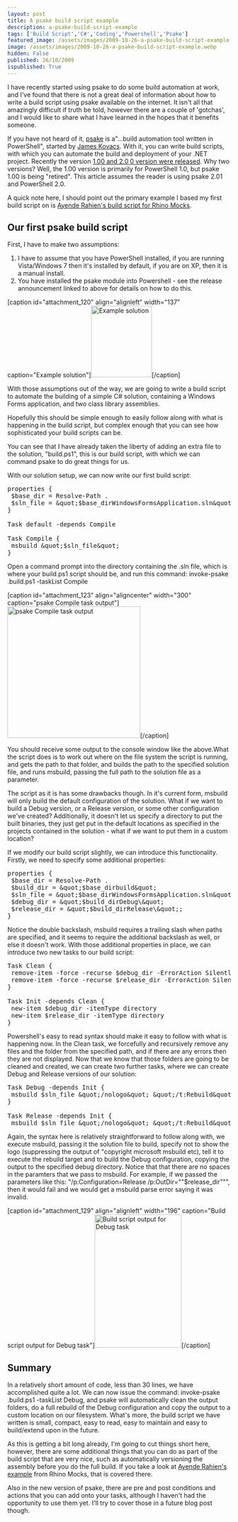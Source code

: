 ```yaml
---
layout: post
title: A psake build script example
description: a-psake-build-script-example
tags: ['Build Script','C#','Coding','Powershell','Psake']
featured_image: /assets/images/2009-10-26-a-psake-build-script-example.webp
image: /assets/images/2009-10-26-a-psake-build-script-example.webp
hidden: False
published: 26/10/2009
ispublished: True
---
```

I have recently started using psake to do some build automation at work, and I've found that there is not a great deal of information about how to write a build script using psake available on the internet. It isn't all that amazingly difficult if truth be told, however there are a couple of 'gotchas', and I would like to share what I have learned in the hopes that it benefits someone.

If you have not heard of it, <a title="psake project on Google Code" href="http://code.google.com/p/psake/" target="_blank">psake</a> is a"...build automation tool written in PowerShell", started by <a title="James Kovacs' blog" href="http://codebetter.com/blogs/james.kovacs/default.aspx" target="_blank">James Kovacs</a>. With it, you can write build scripts, with which you can automate the build and deployment of your .NET project. Recently the version <a title="psake 2.00 release annoucement" href="http://codebetter.com/blogs/james.kovacs/archive/2009/10/14/releasing-psake-v1-00-amp-psake-v2-00.aspx">1.00 and 2.0<strong> </strong>0 version were released</a>. Why two versions? Well, the 1.00 version is primarily for PowerShell 1.0, but psake 1.00 is being "retired". This article assumes the reader is using psake 2.01 and PowerShell 2.0.

A quick note here, I should point out the primary example I based my first build script on is <a title="Ayende Rahien Rhino Mocks build script" href="http://ayende.com/Blog/archive/2009/08/30/on-psake.aspx" target="_blank">Ayende Rahien's build script for Rhino Mocks</a>.
<h2>Our first psake build script</h2>
First, I have to make two assumptions:
<ol>
	<li>I have to assume that you have PowerShell installed, if you are running Vista/Windows 7 then it's installed by default, if you are on XP, then it is a manual install.</li>
	<li>You have installed the psake module into Powershell - see the release announcement linked to above for details on how to do this.</li>
</ol>
[caption id="attachment_120" align="alignleft" width="137" caption="Example solution"]<a href="http://temporalcohesion.co.uk/wp-content/uploads/2009/10/psake_example_solution.png"><img class="size-full wp-image-120    " title="psake_example_solution" src="http://temporalcohesion.co.uk/wp-content/uploads/2009/10/psake_example_solution.png" alt="Example solution" width="137" height="161" /></a>[/caption]

With those assumptions out of the way, we are going to write a build script to automate the building of a simple C# solution, containing a Windows Forms application, and two class library assemblies.

Hopefully this should be simple enough to easily follow along with what is happening in the build script, but complex enough that you can see how sophisticated your build scripts can be.

You can see that I have already taken the liberty of adding an extra file to the solution, "build.ps1", this is our build script, with which we can command psake to do great things for us.

With our solution setup, we can now write our first build script:

<pre class="lang:powershell decode:1 " >
properties {
 $base_dir = Resolve-Path .
 $sln_file = &amp;quot;$base_dirWindowsFormsApplication.sln&amp;quot;
}

Task default -depends Compile

Task Compile {
 msbuild &amp;quot;$sln_file&amp;quot;
}
</pre>

Open a command prompt into the directory containing the .sln file, which is where your build.ps1 script
should be, and run this command: invoke-psake .build.ps1 -taskList Compile

[caption id="attachment_123" align="aligncenter" width="300" caption="psake Compile task output"]<a href="http://temporalcohesion.co.uk/wp-content/uploads/2009/10/psake_Compile.png"><img class="size-medium wp-image-123" title="psake_Compile" src="http://temporalcohesion.co.uk/wp-content/uploads/2009/10/psake_Compile-300x296.png" alt="psake Compile task output" width="300" height="296" /></a>[/caption]

You should receive some output to the console window like the above.What the script does is to work out where on the file system the script is running, and gets the path to that folder, and builds the path to the specified solution file, and runs msbuild, passing the full path to the solution file as a parameter.

The script as it is has some drawbacks though. In it's current form, msbuild will only build the default configuration of the solution. What if we want to build a Debug version, or a Release version, or some other configuration we've created? Additionally, it doesn't let us specify a directory to put the built binaries, they just get put in the default locations as specified in the projects contained in the solution - what if we want to put them in a custom location?

If we modify our build script slightly, we can introduce this functionality. Firstly, we need to specify some additional properties:

<pre class="lang:powershell decode:1 " >
properties {
 $base_dir = Resolve-Path .
 $build_dir = &amp;quot;$base_dirbuild&amp;quot;
 $sln_file = &amp;quot;$base_dirWindowsFormsApplication.sln&amp;quot;
 $debug_dir = &amp;quot;$build_dirDebug\&amp;quot;
 $release_dir = &amp;quot;$build_dirRelease\&amp;quot;;
}
</pre>

Notice the double backslash, msbuild requires a trailing slash when paths are specified, and it seems to require the additional backslash as well, or else it doesn't work. With those additional properties in place, we can introduce two new tasks to our build script:

<pre class="lang:powershell decode:1 " >
Task Clean {
 remove-item -force -recurse $debug_dir -ErrorAction SilentlyContinue
 remove-item -force -recurse $release_dir -ErrorAction SilentlyContinue
}

Task Init -depends Clean {
 new-item $debug_dir -itemType directory
 new-item $release_dir -itemType directory
}
</pre>

Powershell's easy to read syntax should make it easy to follow with what is happening now. In the Clean task, we forcefully and recursively remove any files and the folder from the specified path, and if there are any errors then they are not displayed. Now that we know that those folders are going to be cleaned and created, we can create two further tasks, where we can create Debug and Release versions of our solution:

<pre class="lang:powershell decode:1 " >
Task Debug -depends Init {
 msbuild $sln_file &amp;quot;/nologo&amp;quot; &amp;quot;/t:Rebuild&amp;quot; &amp;quot;/p:Configuration=Debug&amp;quot; &amp;quot;/p:OutDir=&amp;quot;&amp;quot;$debug_dir&amp;quot;&amp;quot;&amp;quot;
}

Task Release -depends Init {
 msbuild $sln_file &amp;quot;/nologo&amp;quot; &amp;quot;/t:Rebuild&amp;quot; &amp;quot;/p:Configuration=Release&amp;quot; &amp;quot;/p:OutDir=&amp;quot;&amp;quot;$release_dir&amp;quot;&amp;quot;&amp;quot;
</pre>

Again, the syntax here is relatively straightforward to follow along with, we execute msbuild, passing it the solution file to build, specify not to show the logo (suppressing the output of "copyright microsoft msbuild etc), tell it to execute the rebuild target and to build the Debug configuration, copying the output to the specified debug directory. Notice that that there are no spaces in the paramters that we pass to msbuild. For example, if we passed the parameters like this: "/p:Configuration=Release /p:OutDir=""$release_dir""", then it would fail and we would get a msbuild parse error saying it was invalid.

[caption id="attachment_129" align="alignleft" width="196" caption="Build script output for Debug task"]<a href="http://temporalcohesion.co.uk/wp-content/uploads/2009/10/psake_example_debug.png"><img class="size-medium wp-image-129" title="psake_example_debug" src="http://temporalcohesion.co.uk/wp-content/uploads/2009/10/psake_example_debug-196x300.png" alt="Build script output for Debug task" width="196" height="300" /></a>[/caption]
<h2>Summary</h2>
In a relatively short amount of code, less than 30 lines, we have accomplished quite a lot. We can now issue the command: invoke-psake .build.ps1 -taskList Debug, and psake will automatically clean the output folders, do a full rebuild of the Debug configuration and copy the output to a custom location on our filesystem. What's more, the build script we have written is small, compact, easy to read, easy to maintain and easy to build/extend upon in the future.

As this is getting a bit long already, I'm going to cut things short here, however, there are some additional things that you can do as part of the build script that are very nice, such as automatically versioning the assembly before you do the full build. If you take a look at <a title="Ayende Rahien Rhino Mocks build script" href="http://ayende.com/Blog/archive/2009/08/30/on-psake.aspx" target="_blank">Ayende Rahien's example</a> from Rhino Mocks, that is covered there.

Also in the new version of psake, there are pre and post conditions and actions that you can add onto your tasks, although I haven't had the opportunity to use them yet. I'll try to cover those in a future blog post though.
